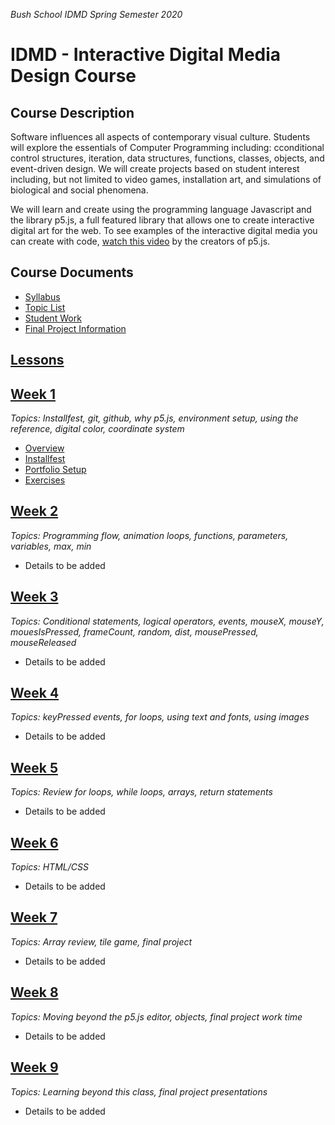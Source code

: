 _Bush School IDMD Spring Semester 2020_

# IDMD - Interactive Digital Media Design Course

## Course Description
Software influences all aspects of contemporary visual culture. Students will explore the essentials of Computer Programming including: cconditional control structures, iteration, data structures, functions, classes, objects, and event-driven design. We will create projects based on student interest including, but not limited to video games, installation art, and simulations of biological and social phenomena.

We will learn and create using the programming language Javascript and the library p5.js, a full featured library that allows one to create interactive digital art for the web. To see examples of the interactive digital media you can create with code, [watch this video](https://www.youtube.com/watch?v=HerCR8bw_GE) by the creators of p5.js.

## Course Documents
* [Syllabus](syllabus.md)
* [Topic List](topic-list.md)
* [Student Work](student-work.md)
* [Final Project Information](final-project.md)

## [Lessons](lessons)
## [Week 1](week1)
_Topics: Installfest, git, github, why p5.js, environment setup, using the reference, digital color, coordinate system_

* [Overview](week1)
* [Installfest](week1/installfest.md)
* [Portfolio Setup](week1/portfolio.md)
* [Exercises](week1/exercises)

## [Week 2](week2)
_Topics: Programming flow, animation loops, functions, parameters, variables, max, min_

* Details to be added

## [Week 3](week3)
_Topics: Conditional statements, logical operators, events, mouseX, mouseY, mouesIsPressed, frameCount, random, dist, mousePressed, mouseReleased_

* Details to be added

## [Week 4](week4)
_Topics: keyPressed events, for loops, using text and fonts, using images_

* Details to be added

## [Week 5](week5)
_Topics: Review for loops, while loops, arrays, return statements_

* Details to be added

## [Week 6](week6)
_Topics: HTML/CSS_

* Details to be added

## [Week 7](week7)
_Topics: Array review, tile game, final project_

* Details to be added

## [Week 8](week8)
_Topics: Moving beyond the p5.js editor, objects, final project work time_

* Details to be added

## [Week 9](week9)
_Topics: Learning beyond this class, final project presentations_

* Details to be added